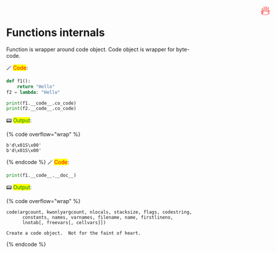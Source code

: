 # Functions internals

<span title="Advanced topic" style="position: absolute; top: 25px; right: 30px; font-size: 250%; color:red">🔥</span>

Function is wrapper around code object. Code object is wrapper for byte-code.


🪄 <mark style="color:red;">Code</mark>:

```python
def f1():
    return "Hello"
f2 = lambda: "Hello"

print(f1.__code__.co_code)
print(f2.__code__.co_code)
```

📟 <mark style="color:green;">Output</mark>:

{% code overflow="wrap" %}
```
b'd\x01S\x00'
b'd\x01S\x00'
```
{% endcode %}
🪄 <mark style="color:red;">Code</mark>:

```python
print(f1.__code__.__doc__)
```

📟 <mark style="color:green;">Output</mark>:

{% code overflow="wrap" %}
```
code(argcount, kwonlyargcount, nlocals, stacksize, flags, codestring,
      constants, names, varnames, filename, name, firstlineno,
      lnotab[, freevars[, cellvars]])

Create a code object.  Not for the faint of heart.
```
{% endcode %}
